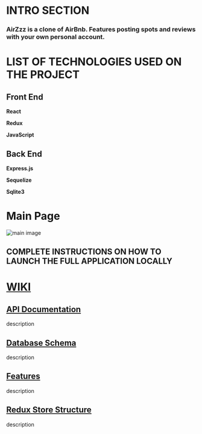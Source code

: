 # INTRO SECTION
### AirZzz is a clone of AirBnb. Features posting spots and reviews with your own personal account.

# LIST OF TECHNOLOGIES USED ON THE PROJECT
## **Front End**
**React**

**Redux**

**JavaScript**

## **Back End**
**Express.js**

**Sequelize**

**Sqlite3**

# Main Page
![main image](https://user-images.githubusercontent.com/107524318/197409096-0f4faf69-665e-4ca0-8b50-9cec82109766.png)

## COMPLETE INSTRUCTIONS ON HOW TO LAUNCH THE FULL APPLICATION LOCALLY

# [WIKI](https://github.com/calvintzeng96/TEST/wiki)
## [API Documentation](https://github.com/calvintzeng96/TEST/wiki/API-Documentation)
description

## [Database Schema](https://github.com/calvintzeng96/TEST/wiki/Database-Schema)
description

## [Features](https://github.com/calvintzeng96/TEST/wiki/Features)
description

## [Redux Store Structure](https://github.com/calvintzeng96/TEST/wiki/Redux-Store-Structure)
description
